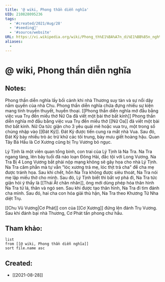```yaml
---
title: '@ wiki, Phong thần diễn nghĩa'
UID: 210828095236
tags:
  - '#created/2021/Aug/28'
  - '#seeding🌱'
  - '#source/website'
URL: https://vi.wikipedia.org/wiki/Phong_th%E1%BA%A7n_di%E1%BB%85n_ngh%C4%A9a
aliases:
  - 
---
```

# @ wiki, Phong thần diễn nghĩa

## Notes:
Phong thần diễn nghĩa lấy bối cảnh khi nhà Thương suy tàn và sự nổi dậy nắm quyền của nhà Chu.
Phong thần diễn nghĩa chứa đựng nhiều sự kiện mang tính truyền thuyết, huyền thoại.
[[Phong thần diễn nghĩa mở đầu bằng việc vua Trụ đến miếu thờ Nữ Oa đã viết một bài thơ bất kính]]
Phong thần diễn nghĩa mở đầu bằng việc vua Trụ đến miếu thờ [[Nữ Oa]] đã viết một bài thơ bất kính. Nữ Oa tức giận cho 3 yêu quái mê hoặc vua trụ, một trong số chúng nhập vào [[Đát Kỷ]]. Đát Kỷ được tiến cung ra mắt nhà Vua. Sau đó, Đát Kỷ bày nhiều trò ác trừ khử các tôi trung, bày mưu giết hoàng hậu. Quan Tây Bá Hầu là Cơ Xương cũng bị Trụ Vương bỏ ngục.

Lý Tịnh là một viên quan tổng binh, con trai của Lý Tịnh là Na Tra. Na Tra ngang tàng, lên bảy tuổi đã náo loạn Đông Hải, đắc tội với Long Vương. Na Tra Bị 4 Long Vương bắt phải nộp mạng không sẽ gây họa cho nhà Lý Tịnh. Na Tra căm phẫn mà tự vẫn "lóc xương trả mẹ, lóc thịt trả cha" để cha mẹ được tránh họa. Sau khi chết, hồn Na Tra không được siêu thoát, Na Tra nói mẹ lập miếu thờ cho mình. Sau đó, Lý Tịnh biết thì bắt vợ phá đi, Na Tra tức giận hỏi ý thầy là [[Thái Ất chân nhân]], ông mới dùng phép hóa thân hình Na Tra từ lá, thân và ngó sen. Sau khi được tạo thân hình, Na Tra đi tìm đánh cha mình.  Sau đó, hai cha con hóa giải thù hận, Na Tra theo Khương Tử Nha diệt Trụ.

[[Chu Vũ Vương|Cơ Phát]] con của [[Cơ Xương]] đứng lên đánh Trụ Vương. Sau khi đánh bại nhà Thương, Cơ Phát tấn phong chư hầu.


## Tham khảo:
```dataview
list
from [[@ wiki, Phong thần diễn nghĩa]]
sort file.name asc
```
## Created:
- [[2021-08-28]]
